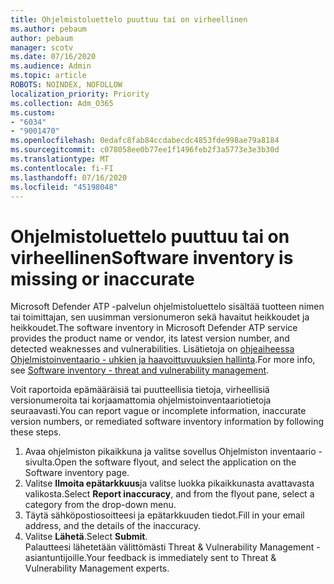 ```yaml
---
title: Ohjelmistoluettelo puuttuu tai on virheellinen
ms.author: pebaum
author: pebaum
manager: scotv
ms.date: 07/16/2020
ms.audience: Admin
ms.topic: article
ROBOTS: NOINDEX, NOFOLLOW
localization_priority: Priority
ms.collection: Adm_O365
ms.custom:
- "6034"
- "9001470"
ms.openlocfilehash: 0edafc8fab84ccdabecdc4853fde998ae79a8184
ms.sourcegitcommit: c078058ee0b77ee1f1496feb2f3a5773e3e3b30d
ms.translationtype: MT
ms.contentlocale: fi-FI
ms.lasthandoff: 07/16/2020
ms.locfileid: "45198048"
---
```

# <a name="software-inventory-is-missing-or-inaccurate"></a><span data-ttu-id="e122e-102">Ohjelmistoluettelo puuttuu tai on virheellinen</span><span class="sxs-lookup"><span data-stu-id="e122e-102">Software inventory is missing or inaccurate</span></span>

<span data-ttu-id="e122e-103">Microsoft Defender ATP -palvelun ohjelmistoluettelo sisältää tuotteen nimen tai toimittajan, sen uusimman versionumeron sekä havaitut heikkoudet ja heikkoudet.</span><span class="sxs-lookup"><span data-stu-id="e122e-103">The software inventory in Microsoft Defender ATP service provides the product name or vendor, its latest version number, and detected weaknesses and vulnerabilities.</span></span> <span data-ttu-id="e122e-104">Lisätietoja on [ohjeaiheessa Ohjelmistoinventaario - uhkien ja haavoittuvuuksien hallinta](https://docs.microsoft.com/windows/security/threat-protection/microsoft-defender-atp/tvm-software-inventory).</span><span class="sxs-lookup"><span data-stu-id="e122e-104">For more info, see [Software inventory - threat and vulnerability management](https://docs.microsoft.com/windows/security/threat-protection/microsoft-defender-atp/tvm-software-inventory).</span></span>

<span data-ttu-id="e122e-105">Voit raportoida epämääräisiä tai puutteellisia tietoja, virheellisiä versionumeroita tai korjaamattomia ohjelmistoinventaariotietoja seuraavasti.</span><span class="sxs-lookup"><span data-stu-id="e122e-105">You can report vague or incomplete information, inaccurate version numbers, or remediated software inventory information by following these steps.</span></span>  

1. <span data-ttu-id="e122e-106">Avaa ohjelmiston pikaikkuna ja valitse sovellus Ohjelmiston inventaario -sivulta.</span><span class="sxs-lookup"><span data-stu-id="e122e-106">Open the software flyout, and select the application on the Software inventory page.</span></span>
2. <span data-ttu-id="e122e-107">Valitse **Ilmoita epätarkkuus**ja valitse luokka pikaikkunasta avattavasta valikosta.</span><span class="sxs-lookup"><span data-stu-id="e122e-107">Select **Report inaccuracy**, and from the flyout pane, select a category from the drop-down menu.</span></span>
3. <span data-ttu-id="e122e-108">Täytä sähköpostiosoitteesi ja epätarkkuuden tiedot.</span><span class="sxs-lookup"><span data-stu-id="e122e-108">Fill in your email address, and the details of the inaccuracy.</span></span>
4. <span data-ttu-id="e122e-109">Valitse **Lähetä**.</span><span class="sxs-lookup"><span data-stu-id="e122e-109">Select **Submit**.</span></span></br>
    <span data-ttu-id="e122e-110">Palautteesi lähetetään välittömästi Threat & Vulnerability Management -asiantuntijoille.</span><span class="sxs-lookup"><span data-stu-id="e122e-110">Your feedback is immediately sent to Threat & Vulnerability Management experts.</span></span>